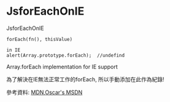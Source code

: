 # JsforEachOnIE

JsforEachOnIE

`forEach(fn(), thisValue)`

    in IE
    alert(Array.prototype.forEach);  //undefind

Array.forEach implementation for IE support

為了解決在IE無法正常工作的forEach, 所以手動添加在此作為紀錄!

參考資料: [MDN](https://developer.mozilla.org/en/JavaScript/Reference/Global_Objects/Array/forEach),[Oscar's MSDN](http://blog.csdn.net/oscar999/article/details/8671546)
